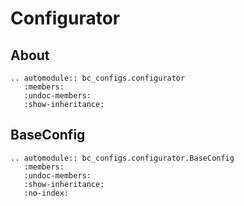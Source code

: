 # Configurator

## About

```{eval-rst}
.. automodule:: bc_configs.configurator
   :members:
   :undoc-members:
   :show-inheritance:
```

## BaseConfig

```{eval-rst}
.. automodule:: bc_configs.configurator.BaseConfig
   :members:
   :undoc-members:
   :show-inheritance:
   :no-index:
```
